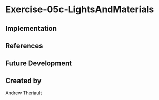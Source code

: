 # Exercise-05c-LightsAndMaterials


## Implementation

## References

## Future Development

## Created by
Andrew Theriault